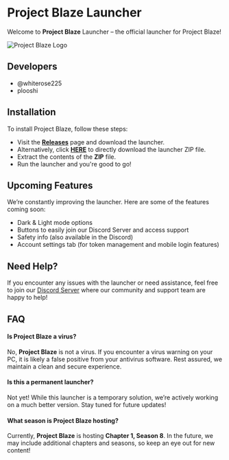 
# Project Blaze Launcher

Welcome to **Project Blaze** Launcher – the official launcher for Project Blaze!

![Project Blaze Logo](https://i.postimg.cc/L5gq9KcH/IMG-4417.webp)
## Developers

- @whiterose225
- plooshi


## Installation

To install Project Blaze, follow these steps:


  - Visit the **[Releases](https://github.com/sg0hann/Project-Blaze-Launcher/releases/tag/v.1.0.0)** page and download the launcher.
  - Alternatively, click **[HERE](https://github.com/sg0hann/Project-Blaze-Launcher/archive/refs/tags/v.1.0.0.zip)**  to directly download the launcher ZIP file.
  - Extract the contents of the **ZIP** file.
  - Run the launcher and you're good to go!

    
## Upcoming Features
We’re constantly improving the launcher. Here are some of the features coming soon:

 
- Dark & Light mode options
- Buttons to easily join our Discord Server and access support
- Safety info (also available in the Discord)
- Account settings tab (for token management and mobile login features)



## Need Help?

If you encounter any issues with the launcher or need assistance, feel free to join our [ Discord Server](https://discord.gg/bGb2tdpv29)
 where our community and support team are happy to help!

## FAQ

#### Is **Project Blaze** a virus?

No, **Project Blaze** is not a virus. If you encounter a virus warning on your PC, it is likely a false positive from your antivirus software. Rest assured, we maintain a clean and secure experience.


#### Is this a permanent launcher?

Not yet! While this launcher is a temporary solution, we’re actively working on a much better version. Stay tuned for future updates!

#### What season is **Project Blaze** hosting?

Currently, **Project Blaze** is hosting **Chapter 1, Season 8**. In the future, we may include additional chapters and seasons, so keep an eye out for new content!




